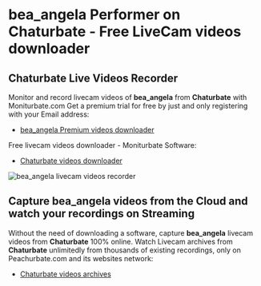 # bea_angela Performer on Chaturbate - Free LiveCam videos downloader

## Chaturbate Live Videos Recorder

Monitor and record livecam videos of **bea_angela** from **Chaturbate** with Moniturbate.com
Get a premium trial for free by just and only registering with your Email address:
* [bea_angela Premium videos downloader](https://moniturbate.com/request-demo-licence-key.html)

Free livecam videos downloader - Moniturbate Software:
* [Chaturbate videos downloader](https://moniturbate.com/moniturbate-download-software.html)

![bea_angela livecam videos recorder](https://peachurnet.com/templates/moniturbate-software.png)


## Capture bea_angela videos from the Cloud and watch your recordings on Streaming

Without the need of downloading a software, capture **bea_angela** livecam videos from **Chaturbate** 100% online.
Watch Livecam archives from **Chaturbate** unlimitedly from thousands of existing recordings, only on Peachurbate.com and its websites network:
* [Chaturbate videos archives](https://peachurnet.com/)